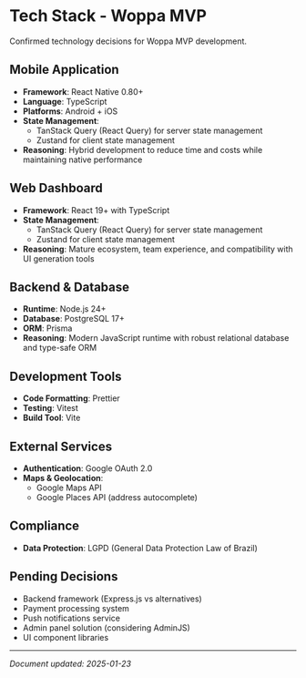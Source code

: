 # Tech Stack - Woppa MVP

Confirmed technology decisions for Woppa MVP development.

## Mobile Application
- **Framework**: React Native 0.80+
- **Language**: TypeScript
- **Platforms**: Android + iOS
- **State Management**: 
  - TanStack Query (React Query) for server state management
  - Zustand for client state management
- **Reasoning**: Hybrid development to reduce time and costs while maintaining native performance

## Web Dashboard
- **Framework**: React 19+ with TypeScript
- **State Management**: 
  - TanStack Query (React Query) for server state management
  - Zustand for client state management
- **Reasoning**: Mature ecosystem, team experience, and compatibility with UI generation tools

## Backend & Database
- **Runtime**: Node.js 24+
- **Database**: PostgreSQL 17+
- **ORM**: Prisma
- **Reasoning**: Modern JavaScript runtime with robust relational database and type-safe ORM

## Development Tools
- **Code Formatting**: Prettier
- **Testing**: Vitest
- **Build Tool**: Vite

## External Services
- **Authentication**: Google OAuth 2.0
- **Maps & Geolocation**: 
  - Google Maps API
  - Google Places API (address autocomplete)

## Compliance
- **Data Protection**: LGPD (General Data Protection Law of Brazil)

## Pending Decisions
- Backend framework (Express.js vs alternatives)
- Payment processing system
- Push notifications service
- Admin panel solution (considering AdminJS)
- UI component libraries

---
*Document updated: 2025-01-23*